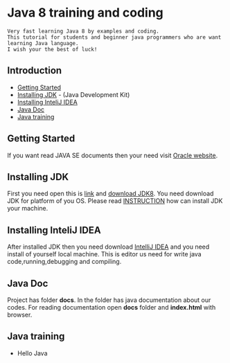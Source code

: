# Java 8 training and coding

```
Very fast learning Java 8 by examples and coding. 
This tutorial for students and beginner java programmers who are want learning Java language.
I wish your the best of luck! 
```

## Introduction

* [Getting Started](#getting-started)
* [Installing JDK](#installing-jdk) - (Java Development Kit)
* [Installing InteliJ IDEA](#installing-intelij-idea)
* [Java Doc](#java-doc)
* [Java training](#java-training)

## Getting Started

If you want read JAVA SE documents then your need visit [Oracle website](https://docs.oracle.com/en/java/).

## Installing JDK

First you need open this is [link](https://www.oracle.com/technetwork/java/javase/downloads/jdk8-downloads-2133151.html) and [download JDK8](https://www.oracle.com/technetwork/java/javase/downloads/jdk8-downloads-2133151.html).
You need download JDK for platform of you OS. Please read [INSTRUCTION](https://docs.oracle.com/javase/8/docs/technotes/guides/install/install_overview.html) how can install JDK your machine.

## Installing InteliJ IDEA

After installed JDK then you need download [IntelliJ IDEA](https://www.jetbrains.com/idea/download/#section=windows) and you need install of yourself local machine.
This is editor us need for write java code,running,debugging and compiling. 

## Java Doc

Project has folder <b>docs</b>. In the folder has java documentation about our codes.
For reading documentation open <b>docs</b> folder and <b>index.html</b> with browser.   

## Java training

* Hello Java
